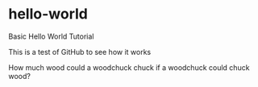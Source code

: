# hello-world
Basic Hello World Tutorial

This is a test of GitHub to see how it works

How much wood could a woodchuck chuck if a woodchuck could chuck wood?
